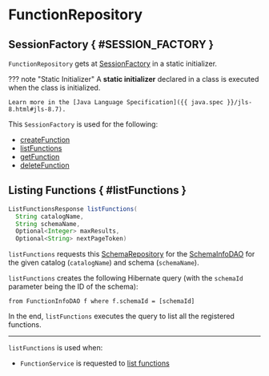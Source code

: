 # FunctionRepository

## SessionFactory { #SESSION_FACTORY }

`FunctionRepository` gets at [SessionFactory](HibernateUtil.md#getSessionFactory) in a static initializer.

??? note "Static Initializer"
    A **static initializer** declared in a class is executed when the class is initialized.

    Learn more in the [Java Language Specification]({{ java.spec }}/jls-8.html#jls-8.7).

This `SessionFactory` is used for the following:

* [createFunction](#createFunction)
* [listFunctions](#listFunctions)
* [getFunction](#getFunction)
* [deleteFunction](#deleteFunction)

## Listing Functions { #listFunctions }

```java
ListFunctionsResponse listFunctions(
  String catalogName,
  String schemaName,
  Optional<Integer> maxResults,
  Optional<String> nextPageToken)
```

`listFunctions` requests this [SchemaRepository](#schemaRepository) for the [SchemaInfoDAO](SchemaRepository.md#getSchemaDAO) for the given catalog (`catalogName`) and schema (`schemaName`).

`listFunctions` creates the following Hibernate query (with the `schemaId` parameter being the ID of the schema):

```text
from FunctionInfoDAO f where f.schemaId = [schemaId]
```

In the end, `listFunctions` executes the query to list all the registered functions.

---

`listFunctions` is used when:

* `FunctionService` is requested to [list functions](../server/FunctionService.md#listFunctions)
